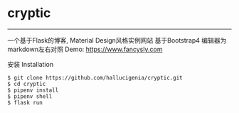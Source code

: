 # cryptic

---
一个基于Flask的博客, 
Material Design风格实例网站
基于Bootstrap4 
编辑器为markdown左右对照
Demo: https://www.fancysly.com


安装 Installation
```
$ git clone https://github.com/hallucigenia/cryptic.git
$ cd cryptic
$ pipenv install
$ pipenv shell
$ flask run
```
